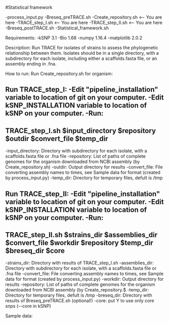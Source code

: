 #Statistical framework

-process_input.py
-Breseq_preTRACE.sh
-Create_repository.sh <-- You are here
-TRACE_step_I.sh <-- You are here
-TRACE_step_II.sh <-- You are here
-Breseq_postTRACE.sh
-Statistical_framework.sh

Requirements:
-kSNP 3.1
-Bio 1.68
-numpy 1.16.4
-matplotlib 2.0.2

Description:
Run TRACE for isolates of strains to assess the phylogenetic relationship between them.
Isolates should be in a single directory, with a subdirectory for each isolate, including either a
scaffolds.fasta file, or an assembly ending in .fna.

How to run:
Run Create_repository.sh for organism:



Run TRACE_step_I:
-Edit "pipeline_installation" variable to location of git on your computer.
-Edit kSNP_INSTALLATION variable to location of kSNP on your computer.
-Run:
--------------------------------------------------------------------------------
TRACE_step_I.sh $input_directory $repository $outdir $convert_file $temp_dir
--------------------------------------------------------------------------------
-input_directory: Directory with subdirectory for each isolate, with a scaffolds.fasta file or .fna file
-repository: List of paths of complete genomes for the organism downloaded from NCBI assembly (by Create_repository.sh)
-outdir: Output directory for results
-convert_file: File converting assembly names to times, see Sample data for format (created by process_input.py)
-temp_dir: Directory for temporary files, defult is /tmp

Run TRACE_step_II:
-Edit "pipeline_installation" variable to location of git on your computer.
-Edit kSNP_INSTALLATION variable to location of kSNP on your computer.
-Run:
--------------------------------------------------------------------------------
TRACE_step_II.sh $strains_dir $assemblies_dir $convert_file $workdir $repository $temp_dir $breseq_dir $core
--------------------------------------------------------------------------------
-strains_dir: Directory with results of TRACE_step_I.sh
-assemblies_dir: Directory with subdirectory for each isolate, with a scaffolds.fasta file or .fna file
-convert_file: File converting assembly names to times, see Sample data for format (created by process_input.py)
-workdir: Output directory for results
-repository: List of paths of complete genomes for the organism downloaded from NCBI assembly (by Create_repository.$
-temp_dir: Directory for temporary files, defult is /tmp
-breseq_dir: Directory with results of Breseq_preTRACE.sh (optional!)
-core: put Y to use only core snps (--core in kSNP)

Sample data:
